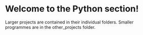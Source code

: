 <h1>Welcome to the Python section!</h1>
<p>Larger projects are contained in their individual folders. Smaller programmes are in the other_projects folder.</p>
